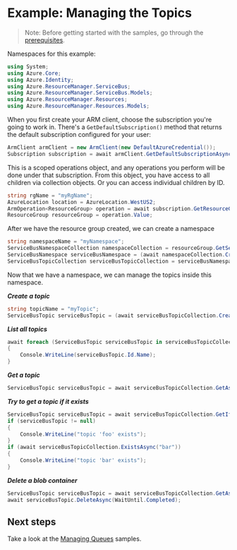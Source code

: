 # Example: Managing the Topics

>Note: Before getting started with the samples, go through the [prerequisites](https://github.com/Azure/azure-sdk-for-net/tree/main/sdk/resourcemanager/Azure.ResourceManager#prerequisites).

Namespaces for this example:

```C# Snippet:Managing_ServiceBusNamespaces_Namespaces
using System;
using Azure.Core;
using Azure.Identity;
using Azure.ResourceManager.ServiceBus;
using Azure.ResourceManager.ServiceBus.Models;
using Azure.ResourceManager.Resources;
using Azure.ResourceManager.Resources.Models;
```

When you first create your ARM client, choose the subscription you're going to work in. There's a `GetDefaultSubscription()` method that returns the default subscription configured for your user:

```C# Snippet:Managing_ServiceBusTopics_DefaultSubscription
ArmClient armClient = new ArmClient(new DefaultAzureCredential());
Subscription subscription = await armClient.GetDefaultSubscriptionAsync();
```

This is a scoped operations object, and any operations you perform will be done under that subscription. From this object, you have access to all children via collection objects. Or you can access individual children by ID.

```C# Snippet:Managing_ServiceBusTopics_CreateResourceGroup
string rgName = "myRgName";
AzureLocation location = AzureLocation.WestUS2;
ArmOperation<ResourceGroup> operation = await subscription.GetResourceGroups().CreateOrUpdateAsync(WaitUntil.Completed, rgName, new ResourceGroupData(location));
ResourceGroup resourceGroup = operation.Value;
```

After we have the resource group created, we can create a namespace

```C# Snippet:Managing_ServiceBusTopics_CreateNamespace
string namespaceName = "myNamespace";
ServiceBusNamespaceCollection namespaceCollection = resourceGroup.GetServiceBusNamespaces();
ServiceBusNamespace serviceBusNamespace = (await namespaceCollection.CreateOrUpdateAsync(WaitUntil.Completed, namespaceName, new ServiceBusNamespaceData(location))).Value;
ServiceBusTopicCollection serviceBusTopicCollection = serviceBusNamespace.GetServiceBusTopics();
```

Now that we have a namespace, we can manage the topics inside this namespace.

***Create a topic***

```C# Snippet:Managing_ServiceBusTopics_CreateTopic
string topicName = "myTopic";
ServiceBusTopic serviceBusTopic = (await serviceBusTopicCollection.CreateOrUpdateAsync(WaitUntil.Completed, topicName, new ServiceBusTopicData())).Value;
```

***List all topics***

```C# Snippet:Managing_ServiceBusTopics_ListTopics
await foreach (ServiceBusTopic serviceBusTopic in serviceBusTopicCollection.GetAllAsync())
{
    Console.WriteLine(serviceBusTopic.Id.Name);
}
```

***Get a topic***

```C# Snippet:Managing_ServiceBusTopics_GetTopic
ServiceBusTopic serviceBusTopic = await serviceBusTopicCollection.GetAsync("myTopic");
```

***Try to get a topic if it exists***

```C# Snippet:Managing_ServiceBusTopics_GetTopicIfExists
ServiceBusTopic serviceBusTopic = await serviceBusTopicCollection.GetIfExistsAsync("foo");
if (serviceBusTopic != null)
{
    Console.WriteLine("topic 'foo' exists");
}
if (await serviceBusTopicCollection.ExistsAsync("bar"))
{
    Console.WriteLine("topic 'bar' exists");
}
```

***Delete a blob container***

```C# Snippet:Managing_ServiceBusTopics_DeleteTopic
ServiceBusTopic serviceBusTopic = await serviceBusTopicCollection.GetAsync("myTopic");
await serviceBusTopic.DeleteAsync(WaitUntil.Completed);
```

## Next steps

Take a look at the [Managing Queues](https://github.com/Azure/azure-sdk-for-net/blob/main/sdk/servicebus/Azure.ResourceManager.ServiceBus/samples/Sample2_ManagingQueues.md) samples.
